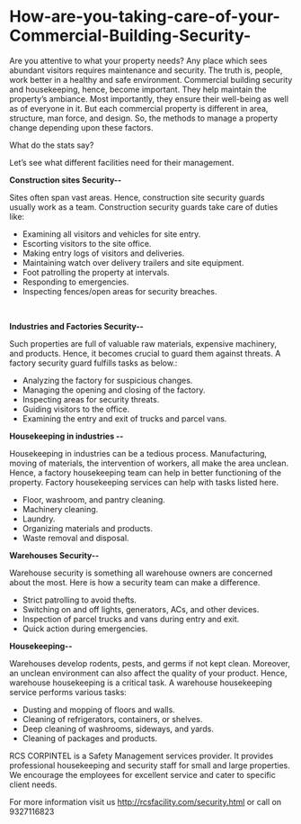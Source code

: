 # How-are-you-taking-care-of-your-Commercial-Building-Security-
Are you attentive to what your property needs? Any place which sees abundant visitors requires maintenance and security. The truth is, people, work better in a healthy and safe environment. Commercial building security and housekeeping, hence, become important. They help maintain the property’s ambiance. Most importantly, they ensure their well-being as well as of everyone in it.
But each commercial property is different in area, structure, man force, and design. So, the methods to manage a property change depending upon these factors.


What do the stats say?


Let’s see what different facilities need for their management.


<b>Construction sites Security--</b><br>

Sites often span vast areas. Hence, construction site security guards usually work as a team.
Construction security guards take care of duties like:<br>
<ul>
<li>Examining all visitors and vehicles for site entry.</li>
<li>Escorting visitors to the site office.</li>
<li>Making entry logs of visitors and deliveries.</li>
<li>Maintaining watch over delivery trailers and site equipment.</li>
<li>Foot patrolling the property at intervals.</li>
<li>Responding to emergencies.</li>
<li>Inspecting fences/open areas for security breaches.</li></ul><br>


<b>Industries and Factories Security--</b>

Such properties are full of valuable raw materials, expensive machinery, and products. Hence, it becomes crucial to guard them against threats. A factory security guard fulfills tasks as below.:
<ul>
<li>Analyzing the factory for suspicious changes.</li>
<li>Managing the opening and closing of the factory.</li>
<li>Inspecting areas for security threats.</li>
<li>Guiding visitors to the office.</li>
<li>Examining the entry and exit of trucks and parcel vans.</li></ul>


<b>Housekeeping in industries --</b>

Housekeeping in industries can be a tedious process. Manufacturing, moving of materials, the intervention of workers, all make the area unclean. Hence, a factory housekeeping team can help in better functioning of the property. Factory housekeeping services can help with tasks listed here.
<ul>
<li>Floor, washroom, and pantry cleaning.</li>
<li>Machinery cleaning.</li>
<li>Laundry.</li>
<li>Organizing materials and products.</li>
<li>Waste removal and disposal.</li></ul>


<b>Warehouses Security--</b>

Warehouse security is something all warehouse owners are concerned about the most. Here is how a security team can make a difference.
<ul><li>Strict patrolling to avoid thefts.</li>
<li>Switching on and off lights, generators, ACs, and other devices.</li>
<li>Inspection of parcel trucks and vans during entry and exit.</li>
<li>Quick action during emergencies.</li></ul>


<b>Housekeeping--</b>

Warehouses develop rodents, pests, and germs if not kept clean. Moreover, an unclean environment can also affect the quality of your product. Hence, warehouse housekeeping is a critical task. A warehouse housekeeping service performs various tasks:
<ul><li>Dusting and mopping of floors and walls.</li>
<li>Cleaning of refrigerators, containers, or shelves.</li>
<li>Deep cleaning of washrooms, sideways, and yards.</li>
<li>Cleaning of packages and products.</li></ul>


RCS CORPINTEL is a Safety Management services provider. It provides professional housekeeping and security staff for small and large properties. We encourage the employees for excellent service and cater to specific client needs.

For more information visit us http://rcsfacility.com/security.html  or call on 9327116823

